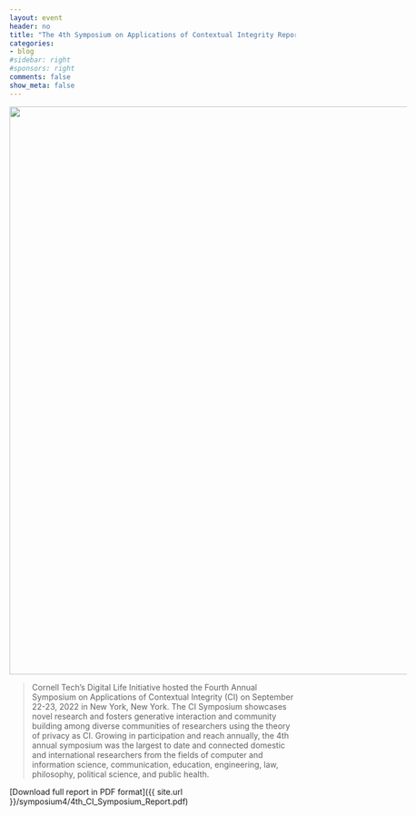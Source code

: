 ```yaml
---
layout: event
header: no
title: "The 4th Symposium on Applications of Contextual Integrity Report"
categories:
- blog
#sidebar: right
#sponsors: right
comments: false
show_meta: false
---
```


 <img src="{{ site.url }}/images/PrivaCI_Header_2022_Cropped_2.jpg" style="width: 1000px; min-width: 700px;" />

>  Cornell Tech’s Digital Life Initiative hosted the Fourth Annual Symposium on Applications of Contextual Integrity (CI) on September 22-23, 2022 in New York, New York. The CI Symposium showcases novel research and fosters generative interaction and community building among diverse communities of researchers using the theory of privacy as CI. Growing in participation and reach annually, the 4th annual symposium was the largest to date and connected domestic and international researchers from the fields of computer and information science, communication, education, engineering, law, philosophy, political science, and public health.

[Download full report in PDF format]({{ site.url }}/symposium4/4th_CI_Symposium_Report.pdf)


